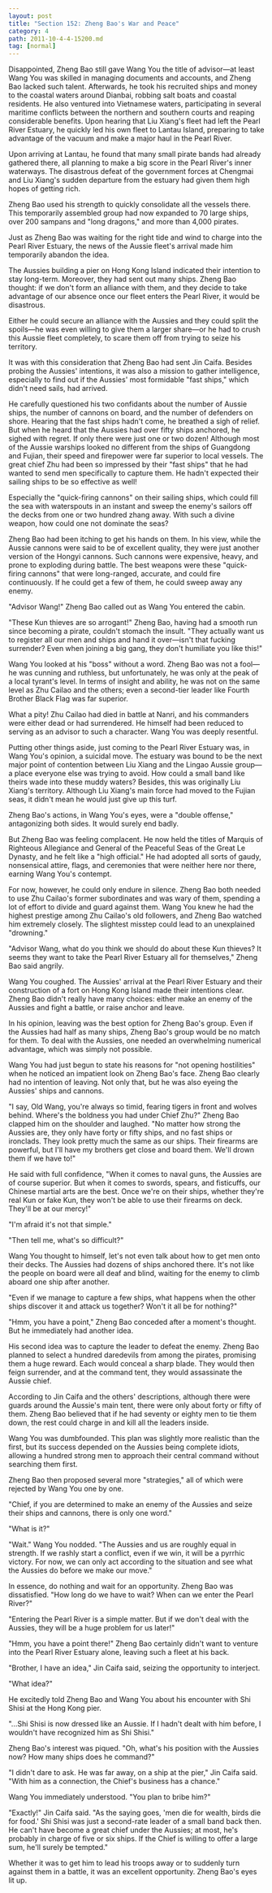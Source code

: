 ```yaml
---
layout: post
title: "Section 152: Zheng Bao's War and Peace"
category: 4
path: 2011-10-4-4-15200.md
tag: [normal]
---
```


Disappointed, Zheng Bao still gave Wang You the title of advisor—at least Wang You was skilled in managing documents and accounts, and Zheng Bao lacked such talent. Afterwards, he took his recruited ships and money to the coastal waters around Dianbai, robbing salt boats and coastal residents. He also ventured into Vietnamese waters, participating in several maritime conflicts between the northern and southern courts and reaping considerable benefits. Upon hearing that Liu Xiang's fleet had left the Pearl River Estuary, he quickly led his own fleet to Lantau Island, preparing to take advantage of the vacuum and make a major haul in the Pearl River.

Upon arriving at Lantau, he found that many small pirate bands had already gathered there, all planning to make a big score in the Pearl River's inner waterways. The disastrous defeat of the government forces at Chengmai and Liu Xiang's sudden departure from the estuary had given them high hopes of getting rich.

Zheng Bao used his strength to quickly consolidate all the vessels there. This temporarily assembled group had now expanded to 70 large ships, over 200 sampans and "long dragons," and more than 4,000 pirates.

Just as Zheng Bao was waiting for the right tide and wind to charge into the Pearl River Estuary, the news of the Aussie fleet's arrival made him temporarily abandon the idea.

The Aussies building a pier on Hong Kong Island indicated their intention to stay long-term. Moreover, they had sent out many ships. Zheng Bao thought: if we don't form an alliance with them, and they decide to take advantage of our absence once our fleet enters the Pearl River, it would be disastrous.

Either he could secure an alliance with the Aussies and they could split the spoils—he was even willing to give them a larger share—or he had to crush this Aussie fleet completely, to scare them off from trying to seize his territory.

It was with this consideration that Zheng Bao had sent Jin Caifa. Besides probing the Aussies' intentions, it was also a mission to gather intelligence, especially to find out if the Aussies' most formidable "fast ships," which didn't need sails, had arrived.

He carefully questioned his two confidants about the number of Aussie ships, the number of cannons on board, and the number of defenders on shore. Hearing that the fast ships hadn't come, he breathed a sigh of relief. But when he heard that the Aussies had over fifty ships anchored, he sighed with regret. If only there were just one or two dozen! Although most of the Aussie warships looked no different from the ships of Guangdong and Fujian, their speed and firepower were far superior to local vessels. The great chief Zhu had been so impressed by their "fast ships" that he had wanted to send men specifically to capture them. He hadn't expected their sailing ships to be so effective as well!

Especially the "quick-firing cannons" on their sailing ships, which could fill the sea with waterspouts in an instant and sweep the enemy's sailors off the decks from one or two hundred zhang away. With such a divine weapon, how could one not dominate the seas?

Zheng Bao had been itching to get his hands on them. In his view, while the Aussie cannons were said to be of excellent quality, they were just another version of the Hongyi cannons. Such cannons were expensive, heavy, and prone to exploding during battle. The best weapons were these "quick-firing cannons" that were long-ranged, accurate, and could fire continuously. If he could get a few of them, he could sweep away any enemy.

"Advisor Wang!" Zheng Bao called out as Wang You entered the cabin.

"These Kun thieves are so arrogant!" Zheng Bao, having had a smooth run since becoming a pirate, couldn't stomach the insult. "They actually want us to register all our men and ships and hand it over—isn't that fucking surrender? Even when joining a big gang, they don't humiliate you like this!"

Wang You looked at his "boss" without a word. Zheng Bao was not a fool—he was cunning and ruthless, but unfortunately, he was only at the peak of a local tyrant's level. In terms of insight and ability, he was not on the same level as Zhu Cailao and the others; even a second-tier leader like Fourth Brother Black Flag was far superior.

What a pity! Zhu Cailao had died in battle at Nanri, and his commanders were either dead or had surrendered. He himself had been reduced to serving as an advisor to such a character. Wang You was deeply resentful.

Putting other things aside, just coming to the Pearl River Estuary was, in Wang You's opinion, a suicidal move. The estuary was bound to be the next major point of contention between Liu Xiang and the Lingao Aussie group—a place everyone else was trying to avoid. How could a small band like theirs wade into these muddy waters? Besides, this was originally Liu Xiang's territory. Although Liu Xiang's main force had moved to the Fujian seas, it didn't mean he would just give up this turf.

Zheng Bao's actions, in Wang You's eyes, were a "double offense," antagonizing both sides. It would surely end badly.

But Zheng Bao was feeling complacent. He now held the titles of Marquis of Righteous Allegiance and General of the Peaceful Seas of the Great Le Dynasty, and he felt like a "high official." He had adopted all sorts of gaudy, nonsensical attire, flags, and ceremonies that were neither here nor there, earning Wang You's contempt.

For now, however, he could only endure in silence. Zheng Bao both needed to use Zhu Cailao's former subordinates and was wary of them, spending a lot of effort to divide and guard against them. Wang You knew he had the highest prestige among Zhu Cailao's old followers, and Zheng Bao watched him extremely closely. The slightest misstep could lead to an unexplained "drowning."

"Advisor Wang, what do you think we should do about these Kun thieves? It seems they want to take the Pearl River Estuary all for themselves," Zheng Bao said angrily.

Wang You coughed. The Aussies' arrival at the Pearl River Estuary and their construction of a fort on Hong Kong Island made their intentions clear. Zheng Bao didn't really have many choices: either make an enemy of the Aussies and fight a battle, or raise anchor and leave.

In his opinion, leaving was the best option for Zheng Bao's group. Even if the Aussies had half as many ships, Zheng Bao's group would be no match for them. To deal with the Aussies, one needed an overwhelming numerical advantage, which was simply not possible.

Wang You had just begun to state his reasons for "not opening hostilities" when he noticed an impatient look on Zheng Bao's face. Zheng Bao clearly had no intention of leaving. Not only that, but he was also eyeing the Aussies' ships and cannons.

"I say, Old Wang, you're always so timid, fearing tigers in front and wolves behind. Where's the boldness you had under Chief Zhu?" Zheng Bao clapped him on the shoulder and laughed. "No matter how strong the Aussies are, they only have forty or fifty ships, and no fast ships or ironclads. They look pretty much the same as our ships. Their firearms are powerful, but I'll have my brothers get close and board them. We'll drown them if we have to!"

He said with full confidence, "When it comes to naval guns, the Aussies are of course superior. But when it comes to swords, spears, and fisticuffs, our Chinese martial arts are the best. Once we're on their ships, whether they're real Kun or fake Kun, they won't be able to use their firearms on deck. They'll be at our mercy!"

"I'm afraid it's not that simple."

"Then tell me, what's so difficult?"

Wang You thought to himself, let's not even talk about how to get men onto their decks. The Aussies had dozens of ships anchored there. It's not like the people on board were all deaf and blind, waiting for the enemy to climb aboard one ship after another.

"Even if we manage to capture a few ships, what happens when the other ships discover it and attack us together? Won't it all be for nothing?"

"Hmm, you have a point," Zheng Bao conceded after a moment's thought. But he immediately had another idea.

His second idea was to capture the leader to defeat the enemy. Zheng Bao planned to select a hundred daredevils from among the pirates, promising them a huge reward. Each would conceal a sharp blade. They would then feign surrender, and at the command tent, they would assassinate the Aussie chief.

According to Jin Caifa and the others' descriptions, although there were guards around the Aussie's main tent, there were only about forty or fifty of them. Zheng Bao believed that if he had seventy or eighty men to tie them down, the rest could charge in and kill all the leaders inside.

Wang You was dumbfounded. This plan was slightly more realistic than the first, but its success depended on the Aussies being complete idiots, allowing a hundred strong men to approach their central command without searching them first.

Zheng Bao then proposed several more "strategies," all of which were rejected by Wang You one by one.

"Chief, if you are determined to make an enemy of the Aussies and seize their ships and cannons, there is only one word."

"What is it?"

"Wait." Wang You nodded. "The Aussies and us are roughly equal in strength. If we rashly start a conflict, even if we win, it will be a pyrrhic victory. For now, we can only act according to the situation and see what the Aussies do before we make our move."

In essence, do nothing and wait for an opportunity. Zheng Bao was dissatisfied. "How long do we have to wait? When can we enter the Pearl River?"

"Entering the Pearl River is a simple matter. But if we don't deal with the Aussies, they will be a huge problem for us later!"

"Hmm, you have a point there!" Zheng Bao certainly didn't want to venture into the Pearl River Estuary alone, leaving such a fleet at his back.

"Brother, I have an idea," Jin Caifa said, seizing the opportunity to interject.

"What idea?"

He excitedly told Zheng Bao and Wang You about his encounter with Shi Shisi at the Hong Kong pier.

"...Shi Shisi is now dressed like an Aussie. If I hadn't dealt with him before, I wouldn't have recognized him as Shi Shisi."

Zheng Bao's interest was piqued. "Oh, what's his position with the Aussies now? How many ships does he command?"

"I didn't dare to ask. He was far away, on a ship at the pier," Jin Caifa said. "With him as a connection, the Chief's business has a chance."

Wang You immediately understood. "You plan to bribe him?"

"Exactly!" Jin Caifa said. "As the saying goes, 'men die for wealth, birds die for food.' Shi Shisi was just a second-rate leader of a small band back then. He can't have become a great chief under the Aussies; at most, he's probably in charge of five or six ships. If the Chief is willing to offer a large sum, he'll surely be tempted."

Whether it was to get him to lead his troops away or to suddenly turn against them in a battle, it was an excellent opportunity. Zheng Bao's eyes lit up.